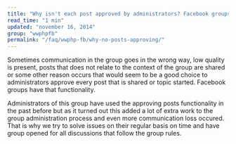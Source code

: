 ```yaml
---
title: "Why isn't each post approved by administrators? Facebook groups have that functionality."
read_time: "1 min"
updated: "november 16, 2014"
group: "wwphpfb"
permalink: "/faq/wwphp-fb/why-no-posts-approving/"
---
```


Sometimes communication in the group goes in the wrong way, low quality is present,
posts that does not relate to the context of the group are shared or some other
reason occurs that would seem to be a good choice to administrators approve
every post that is shared or topic started. Facebook groups have that
functionality.

Administrators of this group have used the approving posts functionality in the
past before but as it turned out this added a lot of extra work to the
group administration process and even more communication loss occured. That
is why we try to solve issues on their regular basis on time and have
group opened for all discussions that follow the group rules.
